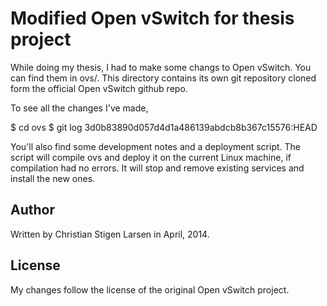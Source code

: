 Modified Open vSwitch for thesis project
========================================

While doing my thesis, I had to make some changs to Open vSwitch. You can
find them in ovs/.  This directory contains its own git repository cloned
form the official Open vSwitch github repo.

To see all the changes I've made,

   $ cd ovs
   $ git log 3d0b83890d057d4d1a486139abdcb8b367c15576:HEAD

You'll also find some development notes and a deployment script.
The script will compile ovs and deploy it on the current Linux machine, if
compilation had no errors.  It will stop and remove existing services and
install the new ones.

Author
------
Written by Christian Stigen Larsen in April, 2014.

License
-------
My changes follow the license of the original Open vSwitch project.
